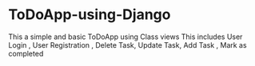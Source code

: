 # ToDoApp-using-Django
This a simple and basic ToDoApp using Class views
This includes User Login , User Registration , Delete Task, Update Task, Add Task , Mark as completed
